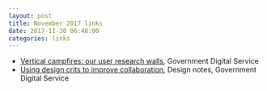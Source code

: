 ```yaml
---
layout: post  
title: November 2017 links
date: 2017-11-30 06:48:00  
categories: links
---
```


- [Vertical campfires: our user research walls](https://gds.blog.gov.uk/2014/09/03/vertical-campfires-our-user-research-walls/), Government Digital Service
- [Using design crits to improve collaboration](https://designnotes.blog.gov.uk/2017/11/27/using-design-crits-to-improve-collaboration/), Design notes, Government Digital Service
